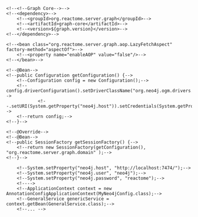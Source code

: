 

<!--Dependency to be included-->

<!--```-->
    <!--<!--Graph Core-->-->
    <!--<dependency>-->
        <!--<groupId>org.reactome.server.graph</groupId>-->
        <!--<artifactId>graph-core</artifactId>-->
        <!--<version>${graph.version}</version>-->
    <!--</dependency>-->

<!--```-->

<!--Within a spring context:-->

<!--if mvc-dispatcher-servlet.xml  add to your configuration-->
<!--```-->
<!--<context:component-scan base-package="org.reactome.server" />-->
<!--```-->

<!--to disable lazy loading for graph object add -->
<!--```-->
    <!--<bean class="org.reactome.server.graph.aop.LazyFetchAspect" factory-method="aspectOf">-->
        <!--<property name="enableAOP" value="false"/>-->
    <!--</bean>-->
<!--```-->
<!--afterwards Service methods can be autowired -->


<!--If you dont completly rely on annotation driven Spring configuration: -->









<!--To work without the ogm.properties file: Need to Overwrite the Neo4jConfiguration of the graph core-->


<!--```-->
<!--import org.neo4j.ogm.config.Configuration;-->
<!--import org.neo4j.ogm.session.SessionFactory;-->
<!--import org.reactome.server.graph.config.Neo4jConfig;-->
<!--import org.springframework.context.annotation.Bean;-->

<!--@org.springframework.context.annotation.Configuration-->
<!--public class MyNeo4jConfig extends Neo4jConfig {-->

    <!--@Bean-->
    <!--public Configuration getConfiguration() {-->
        <!--Configuration config = new Configuration();-->
        <!--config.driverConfiguration().setDriverClassName("org.neo4j.ogm.drivers.http.driver.HttpDriver")-->
                <!--.setURI(System.getProperty("neo4j.host")).setCredentials(System.getProperty("neo4j.user"),System.getProperty("neo4j.password"));-->
        <!--return config;-->
    <!--}-->

    <!--@Override-->
    <!--@Bean-->
    <!--public SessionFactory getSessionFactory() {-->
        <!--return new SessionFactory(getConfiguration(), "org.reactome.server.graph.domain" );-->
    <!--}-->
 <!--}-->
<!--```-->

<!--Afterwards properties need to be set as System properties before loading the Application context -->
<!--```-->
 <!--public static void main(String[] args) throws JSAPException {-->

        <!--System.setProperty("neo4j.host", "http://localhost:7474/");-->
        <!--System.setProperty("neo4j.user", "neo4j");-->
        <!--System.setProperty("neo4j.password", "reactome");-->
        <!---->
        <!--ApplicationContext context = new AnnotationConfigApplicationContext(MyNeo4jConfig.class);-->
        <!--GeneralService genericService = context.getBean(GeneralService.class);-->
        <!--... -->
<!--```-->


